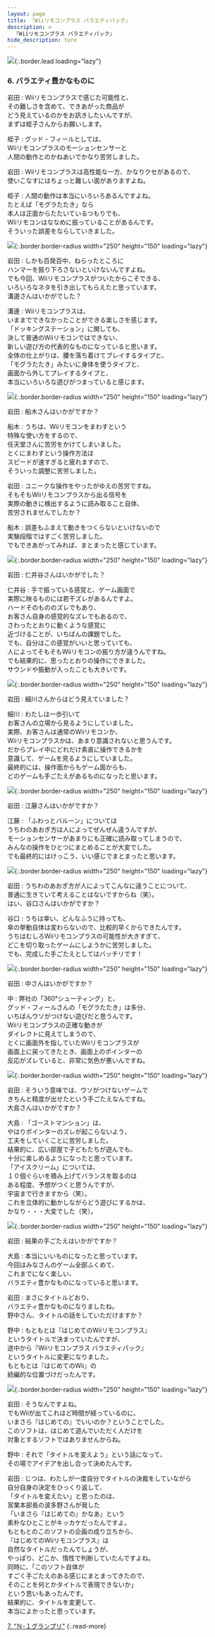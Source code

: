 ```yaml
---
layout: page
title: 『Wiiリモコンプラス バラエティパック』
description: >
  『Wiiリモコンプラス バラエティパック』
hide_description: ture
---
```


![](/interviews/jp/wii/sc8j/vol1/img/mainvisual6.jpg){:.border.lead loading="lazy"}

### 6. バラエティ豊かなものに

岩田
: Wiiリモコンプラスで感じた可能性と、<br>その難しさを含めて、できあがった商品が<br>どう見えているのかをお訊きしたいんですが、<br>まずは蛭子さんからお願いします。

蛭子
: グッド・フィールとしては、<br>Wiiリモコンプラスのモーションセンサーと<br>人間の動作とのかねあいでかなり苦労しました。

岩田
: Wiiリモコンプラスは高性能な一方、かなりクセがあるので、<br>使いこなすにはちょっと難しい面がありますよね。

蛭子
: 人間の動作は本当にいろいろあるんですよね。<br>たとえば「モグラたたき」なら<br>本人は正面からたたいているつもりでも、<br>Wiiリモコンはななめに振っていることがあるんです。<br>そういった誤差をならしていきました。

![](/interviews/jp/wii/sc8j/vol1/img/photo37.jpg){:.border.border-radius width="250" height="150" loading="lazy"}

岩田
: しかも百発百中、ねらったところに<br>ハンマーを振り下ろさないといけないんですよね。<br>でも今回、Wiiリモコンプラスがついたからこそできる、<br>いろいろなネタを引き出してもらえたと思っています。<br>溝邊さんはいかがでした？

溝邊
: Wiiリモコンプラスは、<br>いままでできなかったことができる楽しさを感じます。<br>「ドッキングステーション」に関しても、<br>決して普通のWiiリモコンではできない、<br>新しい遊び方の代表的なものになっていると思います。<br>全体の仕上がりは、腰を落ち着けてプレイするタイプと、<br>「モグラたたき」みたいに身体を使うタイプと、<br>画面から外してプレイするタイプと、<br>本当にいろいろな遊びがつまっていると感じます。

![](/interviews/jp/wii/sc8j/vol1/img/photo38.jpg){:.border.border-radius width="250" height="150" loading="lazy"}

岩田
: 船木さんはいかがですか？

船木
: うちは、Wiiリモコンをまわすという<br>特殊な使い方をするので、<br>任天堂さんに苦労をかけてしまいました。<br>とくにまわすという操作方法は<br>スピードが速すぎると疲れますので、<br>そういった調整に苦労しました。

岩田
: ユニークな操作をやったがゆえの苦労ですね。<br>そもそもWiiリモコンプラスから出る信号を<br>実際の動きに検出するように読み取ること自体、<br>苦労されませんでしたか？ 

船木
: 誤差もふまえて動きをつくらないといけないので<br>実験段階ではすごく苦労しました。<br>でもできあがってみれば、まとまったと感じています。

![](/interviews/jp/wii/sc8j/vol1/img/photo39.jpg){:.border.border-radius width="250" height="150" loading="lazy"}

岩田
: 仁井谷さんはいかがでした？

仁井谷
: 手で振っている感覚と、ゲーム画面で<br>実際に映るものには若干ズレがあるんですよ。<br>ハードそのもののズレでもあり、<br>お客さん自身の感覚的なズレでもあるので、<br>さわったとおりに動くような感覚に<br>近づけることが、いちばんの課題でした。<br>でも、自分はこの感覚がいいと思っていても、<br>人によってそもそもWiiリモコンの振り方が違うんですね。<br>でも結果的に、思ったとおりの操作にできました。<br>サウンドや振動が入ったことも大きいです。

![](/interviews/jp/wii/sc8j/vol1/img/photo40.jpg){:.border.border-radius width="250" height="150" loading="lazy"}

岩田
: 細川さんからはどう見えていました？

細川
: わたしは一歩引いて<br>お客さんの立場から見るようにしていました。<br>実際、お客さんは通常のWiiリモコンか、<br>Wiiリモコンプラスかは、あまり意識されないと思うんです。<br>だからプレイ中にどれだけ素直に操作できるかを<br>意識して、ゲームを見るようにしていました。<br>最終的には、操作面からもゲーム面からも、<br>どのゲームも手ごたえがあるものになったと思います。

![](/interviews/jp/wii/sc8j/vol1/img/photo41.jpg){:.border.border-radius width="250" height="150" loading="lazy"}

岩田
: 江藤さんはいかがですか？

江藤
: 「ふわっとバルーン」については<br>うちわのあおぎ方は人によってぜんぜん違うんですが、<br>モーションセンサーがあまりにも正確に読み取ってしまうので、<br>みんなの操作をひとつにまとめることが大変でした。<br>でも最終的にはけっこう、いい感じでまとまったと思います。

![](/interviews/jp/wii/sc8j/vol1/img/photo42.jpg){:.border.border-radius width="250" height="150" loading="lazy"}

岩田
: うちわのあおぎ方が人によってこんなに違うことについて、<br>普通に生きていて考えることはないですからね（笑）。<br>はい、谷口さんはいかがですか？

谷口
: うちは幸い、どんなふうに持っても、<br>傘の挙動自体は変わらないので、比較的早くからできたんです。<br>うちはむしろWiiリモコンプラスの可能性が大きすぎて、<br>どこを切り取ったゲームにしようかに苦労しました。<br>でも、完成した手ごたえとしてはバッチリです！

![](/interviews/jp/wii/sc8j/vol1/img/photo43.jpg){:.border.border-radius width="250" height="150" loading="lazy"}

岩田
: 中さんはいかがですか？

中
: 弊社の「360°シューティング」と、<br>グッド・フィールさんの「モグラたたき」は多分、<br>いちばんウソがつけない遊びだと思うんです。<br>Wiiリモコンプラスの正確な動きが<br>ダイレクトに見えてしまうので、<br>とくに画面外を指していたWiiリモコンプラスが<br>画面上に戻ってきたとき、画面上のポインターの<br>反応がズレていると、非常に気色が悪いんですね。

![](/interviews/jp/wii/sc8j/vol1/img/photo44.jpg){:.border.border-radius width="250" height="150" loading="lazy"}

岩田
: そういう意味では、ウソがつけないゲームで<br>きちんと精度が出せたという手ごたえなんですね。<br>大島さんはいかがですか？

大島
: 「ゴーストマンション」は、<br>やはりポインターのズレが起こらないよう、<br>工夫をしていくことに苦労しました。<br>結果的に、広い部屋で子どもたちが遊んでも、<br>十分に楽しめるようになったと思っています。<br>「アイスクリーム」については、<br>１０個ぐらいを積み上げてバランスを取るのは<br>ある程度、予想がつくと思うんですが、<br>宇宙まで行きますから（笑）。<br>これを立体的に動かしながらどう遊びにするかは、<br>かなり・・・大変でした（笑）。

![](/interviews/jp/wii/sc8j/vol1/img/photo45.jpg){:.border.border-radius width="250" height="150" loading="lazy"}

岩田
: 結果の手ごたえはいかがですか？

大島
: 本当にいいものになったと思っています。<br>今回はみなさんのゲーム全部ふくめて、<br>これまでになく楽しい、<br>バラエティ豊かなものになっていると思います。

岩田
: まさにタイトルどおり、<br>バラエティ豊かなものになりましたね。<br>野中さん、タイトルの話をしていただけますか？

野中
: もともとは『はじめてのWiiリモコンプラス』<br>というタイトルで決まっていたんですが、<br>途中から『Wiiリモコンプラス バラエティパック』<br>というタイトルに変更になりました。<br>もともとは『はじめてのWii』の<br>続編的な位置づけだったんです。

![](/interviews/jp/wii/sc8j/vol1/img/photo46.jpg){:.border.border-radius width="250" height="150" loading="lazy"}

岩田
: そうなんですよね。<br>でもWiiが出てこれほど時間が経っているのに、<br>いまさら『はじめての』でいいのか？ということでした。<br>このソフトは、はじめて遊んでいただく人だけを<br>対象とするソフトではありませんからね。

野中
: それで「タイトルを変えよう」という話になって、<br>その場でアイデアを出し合って決めたんです。

岩田
: じつは、わたしが一度自分でタイトルの決裁をしていながら<br>自分自身の決定をひっくり返して、<br>「タイトルを変えたい」と思ったのは、<br>営業本部長の波多野さんが発した<br>「いまさら『はじめての』かなあ」という<br>素朴なひとことがキッカケだったんですよ。<br>もともとのこのソフトの企画の成り立ちから、<br>『はじめてのWiiリモコンプラス』は<br>自然なタイトルだったんでしょうが、<br>やっぱり、どこか、惰性で判断していたんですよね。<br>同時に、「このソフト自体が<br>すごく手ごたえのある感じにまとまってきたので、<br>そのことを何とかタイトルで表現できないか」<br>という思いもあったんです。<br>結果的に、タイトルを変更して、<br>本当によかったと思っています。

[7. “Ｎ-１グランプリ”](7.md)
{:.read-more}

